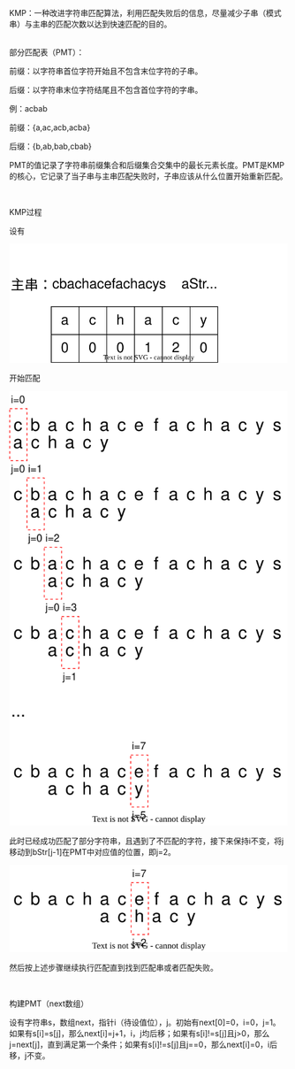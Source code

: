 KMP：一种改进字符串匹配算法，利用匹配失败后的信息，尽量减少子串（模式串）与主串的匹配次数以达到快速匹配的目的。

<br>部分匹配表（PMT）：

前缀：以字符串首位字符开始且不包含末位字符的子串。

后缀：以字符串末位字符结尾且不包含首位字符的字串。

例：acbab

前缀：{a,ac,acb,acba}

后缀：{b,ab,bab,cbab}

PMT的值记录了字符串前缀集合和后缀集合交集中的最长元素长度。PMT是KMP的核心，它记录了当子串与主串匹配失败时，子串应该从什么位置开始重新匹配。

<br>

KMP过程

设有

![](KMP_1.svg) 

开始匹配

![](KMP_2.svg) 

此时已经成功匹配了部分字符串，且遇到了不匹配的字符，接下来保持i不变，将j移动到bStr[j-1]在PMT中对应值的位置，即j=2。

![](KMP_3.svg) 

然后按上述步骤继续执行匹配直到找到匹配串或者匹配失败。

<br>

构建PMT（next数组）

设有字符串s，数组next，指针i（待设值位），j。初始有next[0]=0，i=0，j=1。如果有s[i]=s[j]，那么next[i]=j+1，i，j均后移；如果有s[i]!=s[j]且j>0，那么j=next[j]，直到满足第一个条件；如果有s[i]!=s[j]且j==0，那么next[i]=0，i后移，j不变。
